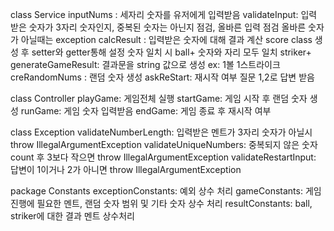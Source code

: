 class Service
  inputNums :  세자리 숫자를 유저에게 입력받음
  validateInput: 입력 받은 숫자가 3자리 숫자인지, 중복된 숫자는 아닌지 점검, 올바른 입력 점검
    올바른 숫자가 아닐때는 exception
  calcResult :  입력받은 숫자에 대해 결과 계산
    score class 생성 후 setter와 getter통해 설정
     숫자 일치 시 ball+
     숫자와 자리 모두 일치 striker+
  generateGameResult: 결과문을 string 값으로 생성 ex: 1볼 1스트라이크
  creRandomNums :  랜덤 숫자 생성
  askReStart: 재시작 여부 질문 1,2로 답변 받음

class Controller
  playGame: 게임전체 실행
  startGame: 게임 시작 후 랜덤 숫자 생성
  runGame: 게임 숫자 입력받음
  endGame: 게임 종료 후 재시작 여부

class Exception
  validateNumberLength: 입력받은 멘트가 3자리 숫자가 아닐시 throw IllegalArgumentException
  validateUniqueNumbers: 중복되지 않은 숫자 count 후 3보다 작으면 throw IllegalArgumentException
  validateRestartInput: 답변이 1이거나 2가 아니면 throw IllegalArgumentException
  

package Constants 
  exceptionConstants: 예외 상수 처리
  gameConstants: 게임 진행에 필요한 멘트, 랜덤 숫자 범위 및 기타 숫자 상수 처리
  resultConstants: ball, striker에 대한 결과 멘트 상수처리
